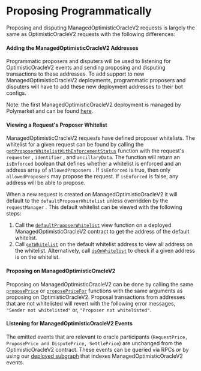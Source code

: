 # Proposing Programmatically

Proposing and disputing ManagedOptimisticOracleV2 requests is largely the same as OptimisticOracleV2 requests with the following differences:

#### Adding the ManagedOptimisticOracleV2 Addresses

Programmatic proposers and disputers will be used to listening for OptimisticOracleV2 events and sending proposing and disputing transactions to these addresses. To add support to new ManagedOptimisticOracleV2 deployments, programmatic proposers and disputers will have to add these new deployment addresses to their bot configs.&#x20;

Note: the first ManagedOptimisticOracleV2 deployment is managed by Polymarket and can be found [here](https://polygonscan.com/address/0x2C0367a9DB231dDeBd88a94b4f6461a6e47C58B1).

#### Viewing a Request's Proposer Whitelist

ManagedOptimisticOracleV2 requests have defined proposer whitelists. The whitelist for a given request can be found by calling the [`getProposerWhitelistWithEnforcementStatus`](https://github.com/UMAprotocol/managed-oracle/blob/fc03083eca91c880efa8918c6d9532af9362f00d/src/optimistic-oracle-v2/implementation/ManagedOptimisticOracleV2.sol#L381C14-L381C55) function with the request's `requester` , `identifier` , and `ancillaryData`. The function will return  an `isEnforced` boolean that defines whether a whitelist is enforced and an address array of `allowedProposers` . If `isEnforced` is true, then only `allowedProposers` may propose the request. If `isEnforced` is false, any address will be able to propose.&#x20;

When a new request is created on ManagedOptimisticOracleV2 it will default to the `defaultProposerWhitelist` unless overridden by the `requestManager` . This default whitelist can be viewed with the following steps:

1. Call the [`defaultProposerWhitelist`](https://github.com/UMAprotocol/managed-oracle/blob/fc03083eca91c880efa8918c6d9532af9362f00d/src/optimistic-oracle-v2/implementation/ManagedOptimisticOracleV2.sol#L94) view function on a deployed ManagedOptimisticOracleV2 contract to get the address of the default whitelist.
2. Call [`getWhitelist`](https://github.com/UMAprotocol/managed-oracle/blob/fc03083eca91c880efa8918c6d9532af9362f00d/src/common/implementation/AddressWhitelist.sol#L79) on the default whitelist address to view all address on the whitelist. Alternatively, call [`isOnWhitelist`](https://github.com/UMAprotocol/managed-oracle/blob/fc03083eca91c880efa8918c6d9532af9362f00d/src/common/implementation/AddressWhitelist.sol#L67)  to check if a given address is on the whitelist.

#### Proposing on ManagedOptimisticOracleV2

Proposing on ManagedOptimisticOracleV2 can be done by calling the same [`proposePrice`](https://github.com/UMAprotocol/managed-oracle/blob/fc03083eca91c880efa8918c6d9532af9362f00d/src/optimistic-oracle-v2/implementation/OptimisticOracleV2.sol#L382) or [`proposePriceFor`](https://github.com/UMAprotocol/managed-oracle/blob/fc03083eca91c880efa8918c6d9532af9362f00d/src/optimistic-oracle-v2/implementation/ManagedOptimisticOracleV2.sol#L327)  functions with the same arguments  as proposing on OptimisticOracleV2. Proposal transactions from addresses that are not whitelisted will revert with the following error messages, `"Sender not whitelisted"` or, `"Proposer not whitelisted"`.

#### Listening for ManagedOptimisticOracleV2 Events

The emitted events that are relevant to oracle participants (`RequestPrice, ProposePrice and DisputePrice, SettlePrice`) are unchanged from the OptimisticOracleV2 contract. These events can be queried via RPCs or by using our [deployed subgraph](https://github.com/UMAprotocol/subgraphs/blob/master/README.md#managed-optimistic-oracle-v2-events-and-calls) that indexes ManagedOptimisticOracleV2 events.
